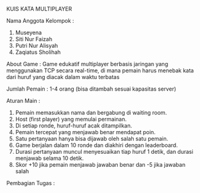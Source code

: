 KUIS KATA MULTIPLAYER

Nama Anggota Kelompok :
1. Museyena
2. Siti Nur Faizah
3. Putri Nur Alisyah
4. Zaqiatus Sholihah

About Game :
Game edukatif multiplayer berbasis jaringan yang menggunakan TCP secara real-time, di mana pemain harus menebak kata dari huruf yang diacak dalam waktu terbatas

Jumlah Pemain :
1-4  orang (bisa ditambah sesuai kapasitas server) 

Aturan Main :
1. Pemain memasukkan nama dan bergabung di waiting room.
2. Host (first player) yang memulai permainan.
3. Di setiap ronde, huruf-huruf acak ditampilkan.
4. Pemain tercepat yang menjawab benar mendapat poin.
5. Satu pertanyaan hanya bisa dijawab oleh salah satu pemain.
6. Game berjalan dalam 10 ronde dan diakhiri dengan leaderboard.
7. Durasi pertanyaan muncul menyesuaikan tiap huruf 1 detik, dan durasi menjawab selama  10 detik. 
8. Skor +10 jika pemain menjawab jawaban benar dan -5 jika jawaban salah

Pembagian Tugas :






